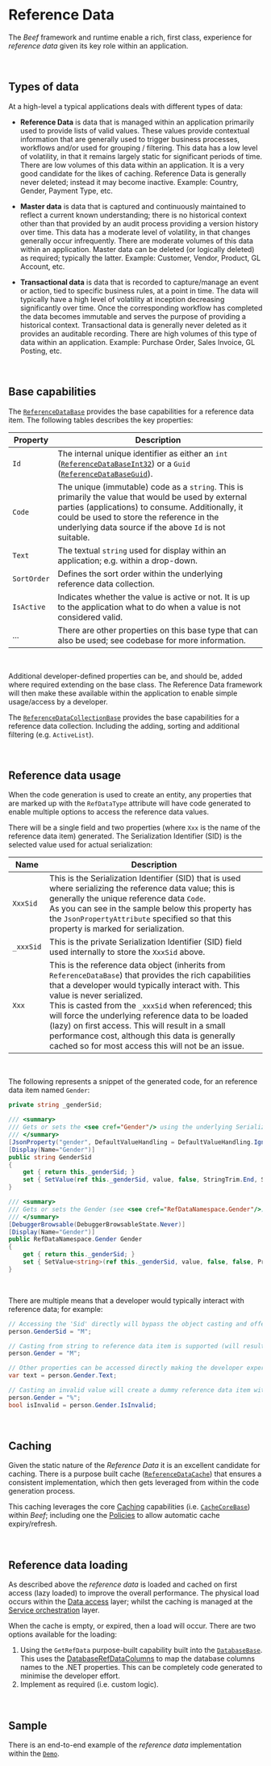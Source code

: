 # Reference Data

The _Beef_ framework and runtime enable a rich, first class, experience for _reference data_ given its key role within an application.

<br/>

## Types of data

At a high-level a typical applications deals with different types of data:

- **Reference Data** is data that is managed within an application primarily used to provide lists of valid values. These values provide contextual information that are generally used to trigger business processes, workflows and/or used for grouping / filtering.
This data has a low level of volatility, in that it remains largely static for significant periods of time. There are low volumes of this data within an application. It is a very good candidate for the likes of caching.
Reference Data is generally never deleted; instead it may become inactive. 
Example: Country, Gender, Payment Type, etc. 

- **Master data** is data that is captured and continuously maintained to reflect a current known understanding; there is no historical context other than that provided by an audit process providing a version history over time.
This data has a moderate level of volatility, in that changes generally occur infrequently. There are moderate volumes of this data within an application.
Master data can be deleted (or logically deleted) as required; typically the latter. 
Example: Customer, Vendor, Product, GL Account, etc. 

- **Transactional data** is data that is recorded to capture/manage an event or action, tied to specific business rules, at a point in time. 
The data will typically have a high level of volatility at inception decreasing significantly over time. Once the corresponding workflow has completed the data becomes immutable and serves the purpose of providing a historical context.
Transactional data is generally never deleted as it provides an auditable recording. There are high volumes of this type of data within an application.
Example: Purchase Order, Sales Invoice, GL Posting, etc. 

<br/>

## Base capabilities

The [`ReferenceDataBase`](../src/Beef.Core/RefData/ReferenceDataBase.cs) provides the base capabilities for a reference data item. The following tables describes the key properties:

Property | Description
-|-
`Id` | The internal unique identifier as either an `int` ([`ReferenceDataBaseInt32`](../src/Beef.Core/RefData/ReferenceDataBaseInt.cs)) or a `Guid` ([`ReferenceDataBaseGuid`](../src/Beef.Core/RefData/ReferenceDataBaseGuid.cs)).
`Code` | The unique (immutable) code as a `string`. This is primarily the value that would be used by external parties (applications) to consume. Additionally, it could be used to store the reference in the underlying data source if the above `Id` is not suitable.
`Text` | The textual `string` used for display within an application; e.g. within a drop-down. 
`SortOrder` | Defines the sort order within the underlying reference data collection.
`IsActive` | Indicates whether the value is active or not. It is up to the application what to do when a value is not considered valid.
... | There are other properties on this base type that can also be used; see codebase for more information.

<br/>

Additional developer-defined properties can be, and should be, added where required extending on the base class. The Reference Data framework will then make these available within the application to enable simple usage/access by a developer.

The [`ReferenceDataCollectionBase`](../src/Beef.Core/RefData/ReferenceDataCollectionBase.cs) provides the base capabilities for a reference data collection. Including the adding, sorting and additional filtering (e.g. `ActiveList`).

<br/>

## Reference data usage

When the code generation is used to create an entity, any properties that are marked up with the `RefDataType` attribute will have code generated to enable multiple options to access the reference data values.

There will be a single field and two properties (where `Xxx` is the name of the reference data item) generated. The Serialization Identifier (SID) is the selected value used for actual serialization:

Name | Description
-|-
`XxxSid` | This is the Serialization Identifier (SID) that is used where serializing the reference data value; this is generally the unique reference data `Code`. <br/> As you can see in the sample below this property has the `JsonPropertyAttribute` specified so that this property is marked for serialization.
`_xxxSid` | This is the private Serialization Identifier (SID) field used internally to store the `XxxSid` above.
`Xxx` | This is the reference data object (inherits from `ReferenceDataBase`) that provides the rich capabilities that a developer would typically interact with. This value is never serialized. <br/> This is casted from the `_xxxSid` when referenced; this will force the underlying reference data to be loaded (lazy) on first access. This will result in a small performance cost, although this data is generally cached so for most access this will not be an issue. 

<br/>

The following represents a snippet of the generated code, for an reference data item named `Gender`:

``` csharp
private string _genderSid;

/// <summary>
/// Gets or sets the <see cref="Gender"/> using the underlying Serialization Identifier (SID).
/// </summary>
[JsonProperty("gender", DefaultValueHandling = DefaultValueHandling.Ignore)]
[Display(Name="Gender")]
public string GenderSid
{
    get { return this._genderSid; }
    set { SetValue(ref this._genderSid, value, false, StringTrim.End, StringTransform.EmptyToNull, Property_Gender); }
}

/// <summary>
/// Gets or sets the Gender (see <see cref="RefDataNamespace.Gender"/>).
/// </summary>
[DebuggerBrowsable(DebuggerBrowsableState.Never)]
[Display(Name="Gender")]
public RefDataNamespace.Gender Gender
{
    get { return this._genderSid; }
    set { SetValue<string>(ref this._genderSid, value, false, false, Property_Gender); }
}
```

<br/>

There are multiple means that a developer would typically interact with reference data; for example:

``` csharp
// Accessing the 'Sid' directly will bypass the object casting and offers a small performance benefit.
person.GenderSid = "M";

// Casting from string to reference data item is supported (will result in ref data load + cache on first access).
person.Gender = "M";

// Other properties can be accessed directly making the developer experience more natural.
var text = person.Gender.Text;

// Casting an invalid value will create a dummy reference data item with IsInvalid set to true.
person.Gender = "%";
bool isInvalid = person.Gender.IsInvalid;
```

<br/>

## Caching

Given the static nature of the _Reference Data_ it is an excellent candidate for caching. There is a purpose built cache ([`ReferenceDataCache`](../src/Beef.Core/RefData/Caching/ReferenceDataCache.cs)) that ensures a consistent implementation, which then gets leveraged from within the code generation process.

This caching leverages the core [Caching](../src/Beef.Core/Caching) capabilities (i.e. [`CacheCoreBase`](../src/Beef.Core/Caching/CacheCorebase.cs)) within _Beef_; including one the [Policies](../src/Beef.Core/Caching/Policy) to allow automatic cache expiry/refresh.

<br/>

## Reference data loading

As described above the _reference data_ is loaded and cached on first access (lazy loaded) to improve the overall performance. The physical load occurs within the [Data access](./Layer-Data.md) layer; whilst the caching is managed at the [Service orchestration](./Layer-DataSvc.md) layer.

When the cache is empty, or expired, then a load will occur. There are two options available for the loading:

1. Using the `GetRefData` purpose-built capability built into the [`DatabaseBase`](../src/Beef.Data.Database/DatabaseBase.cs). This uses the [DatabaseRefDataColumns](../src/Beef.Data.Database/DatabaseRefDataColumns.cs) to map the database columns names to the .NET properties. This can be completely code generated to minimise the developer effort.
2. Implement as required (i.e. custom logic).

<br/>

## Sample

There is an end-to-end example of the _reference data_ implementation within the [`Demo`](../samples/Demo).